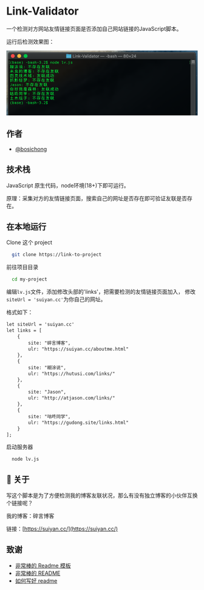
# Link-Validator

一个检测对方网站友情链接页面是否添加自己网站链接的JavaScript脚本。

运行后检测效果图：

![demo.png](demo.png)


## 作者

- [@bosichong](https://github.com/bosichong)


## 技术栈

JavaScript 原生代码，node环境(18+)下即可运行。

原理：采集对方的友情链接页面，搜索自己的网址是否存在即可验证友联是否存在。


## 在本地运行

Clone 这个 project

```bash
  git clone https://link-to-project
```

前往项目目录

```bash
  cd my-project
```
编辑`lv.js`文件，添加修改头部的'links'，把需要检测的友情链接页面加入，
修改`siteUrl = 'suiyan.cc'`为你自己的网址。

格式如下：

```
let siteUrl = 'suiyan.cc'
let links = [
    {
        site: "碎言博客",
        ulr: "https://suiyan.cc/aboutme.html"
    },
    {
        site: "糊涂说",
        ulr: "https://hutusi.com/links/"
    },
    {
        site: "Jason",
        ulr: "http://atjason.com/links/"
    },
    {
        site: "咕咚同学",
        ulr: "https://gudong.site/links.html"
    }
];
```

启动服务器

```bash
  node lv.js
```


## 🚀 关于
写这个脚本是为了方便检测我的博客友联状况，那么有没有独立博客的小伙伴互换个链接呢？

我的博客：碎言博客

链接：[https://suiyan.cc/](https://suiyan.cc/)


## 致谢

- [非常棒的 Readme 模板](https://awesomeopensource.com/project/elangosundar/awesome-README-templates)
- [非常棒的 README](https://github.com/matiassingers/awesome-readme)
- [如何写好 readme](https://bulldogjob.com/news/449-how-to-write-a-good-readme-for-your-github-project)

